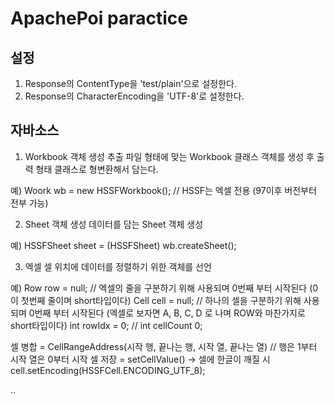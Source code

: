 # ApachePoi paractice

## 설정
1. Response의 ContentType을 'test/plain'으로 설정한다.
2. Response의 CharacterEncoding을 'UTF-8'로 설정한다.

## 자바소스
1. Workbook 객체 생성
추출 파일 형태에 맞는 Workbook 클래스 객체를 생성 후  출력 형태 클래스로 형변환해서 담는다.

예) Woork wb = new HSSFWorkbook(); // HSSF는 엑셀 전용 (97이후 버전부터 전부 가능)

2. Sheet 객체 생성
데이터를 담는 Sheet 객체 생성

예) HSSFSheet sheet = (HSSFSheet) wb.createSheet();

3. 엑셀 셀 위치에 데이터를 정렬하기 위한 객체를 선언

예) Row row = null;   // 엑셀의 줄을 구분하기 위해 사용되며 0번째 부터 시작된다 (0이 첫번째 줄이며 short타입이다)
    Cell cell = null; // 하나의 셀을 구분하기 위해 사용되며 0번째 부터 시작된다 (엑셀로 보자면 A, B, C, D 로 나며 ROW와 마찬가지로 short타입이다)
    int rowIdx = 0;   // 
    int cellCount 0;
    


셀 병합 = CellRangeAddress(시작 행, 끝나는 행, 시작 열, 끝나는 열)
// 행은 1부터 시작 열은 0부터 시작
셀 저장 = setCellValue()
-> 셀에 한글이 깨질 시 cell.setEncoding(HSSFCell.ENCODING_UTF_8);

..
